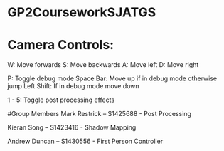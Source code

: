 # GP2CourseworkSJATGS
# Camera Controls:
W: Move forwards
S: Move backwards
A: Move left
D: Move right

P: Toggle debug mode
Space Bar: Move up if in debug mode otherwise jump
Left Shift: If in debug mode move down

1 - 5: Toggle post processing effects

#Group Members
Mark Restrick – S1425688 - Post Processing

Kieran Song – S1423416 - Shadow Mapping

Andrew Duncan – S1430556 - First Person Controller
